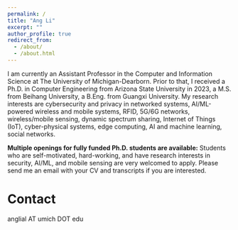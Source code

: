 ```yaml
---
permalink: /
title: "Ang Li"
excerpt: ""
author_profile: true
redirect_from: 
  - /about/
  - /about.html
---
```


I am currently an Assistant Professor in the Computer and Information Science at 
The University of Michigan-Dearborn. Prior to that, I received a Ph.D. in Computer Engineering from Arizona State University 
in 2023, a M.S. from Beihang University, a B.Eng. from Guangxi University. My research interests are cybersecurity 
and privacy in networked systems, AI/ML-powered wireless and mobile systems, RFID, 5G/6G networks, 
wireless/mobile sensing, dynamic spectrum sharing, Internet of Things (IoT), cyber-physical systems, 
edge computing, AI and machine learning, social networks.


**Multiple openings for fully funded Ph.D. students are available:**
Students who are self-motivated, hard-working, and have research interests in security, AI/ML,
and mobile sensing are very welcomed to apply. Please send me an email with your CV and 
transcripts if you are interested.   


Contact
======
anglial AT umich DOT edu